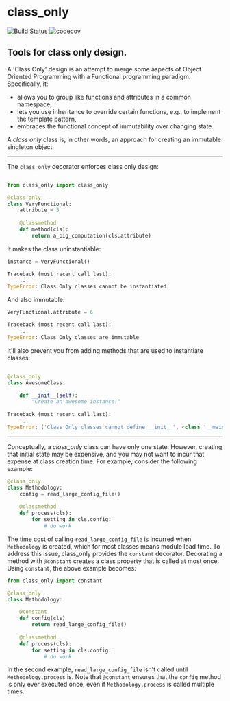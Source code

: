 # class_only
[![Build Status](https://travis-ci.com/ForeverWintr/class_only.svg?branch=master)](https://travis-ci.com/ForeverWintr/class_only) [![codecov](https://codecov.io/gh/ForeverWintr/class_only/branch/master/graph/badge.svg)](https://codecov.io/gh/ForeverWintr/class_only)

## Tools for class only design. 

A 'Class Only' design is an attempt to merge some aspects of Object Oriented Programming with a Functional programming paradigm. Specifically, it:

* allows you to group like functions and attributes in a common namespace,  
* lets you use inheritance to override certain functions, e.g., to implement the [template pattern](https://en.wikipedia.org/wiki/Template_method_pattern),
* embraces the functional concept of immutability over changing state.

A *class only* class is, in other words, an approach for creating an immutable singleton object.
________

The `class_only` decorator enforces class only design:

```python

from class_only import class_only

@class_only
class VeryFunctional:
    attribute = 5
    
    @classmethod
    def method(cls):
        return a_big_computation(cls.attribute)
```
    
It makes the class uninstantiable:

```python
instance = VeryFunctional()

Traceback (most recent call last):
    ...
TypeError: Class Only classes cannot be instantiated
```

And also immutable:

```python
VeryFunctional.attribute = 6

Traceback (most recent call last):
    ...
TypeError: Class Only classes are immutable
```

It'll also prevent you from adding methods that are used to instantiate classes:

```python

@class_only
class AwesomeClass:

    def __init__(self):
        "Create an awesome instance!"
        
Traceback (most recent call last):
    ...
TypeError: ('Class Only classes cannot define __init__', <class '__main__.AwesomeClass'>)
```
_________

Conceptually, a *class_only* class can have only one state. However, creating that initial state may be expensive, and you may not want to incur that expense at class creation time. For example, consider the following example:

```python
@class_only
class Methodology:
    config = read_large_config_file()
    
    @classmethod
    def process(cls):
        for setting in cls.config:
            # do work
```

The time cost of calling `read_large_config_file` is incurred when `Methodology` is created, which for most classes means module load time. To address this issue, class_only provides the `constant` decorator. Decorating a method with `@constant` creates a class property that is called at most once. Using `constant`, the above example becomes:

```python
from class_only import constant

@class_only
class Methodology:

    @constant
    def config(cls)
        return read_large_config_file()
    
    @classmethod
    def process(cls):
        for setting in cls.config:
            # do work
```

In the second example, `read_large_config_file` isn't called until `Methodology.process` is. Note that `@constant` ensures that the `config` method is only ever executed once, even if `Methodology.process` is called multiple times. 
